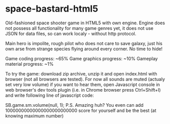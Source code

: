 space-bastard-html5
===================

Old-fashioned space shooter game in HTML5 with own engine.
Engine does not possess all functionality for many game genres yet,
it does not use JSON for data files, so can work localy - without http protocol.

Main hero is impolite, rough pilot who does not care to save galaxy, just his own
arse from strange species flying around every corner. No time to hide!

Game coding progress: ~65%
Game graphics progress: ~10%
Gameplay material progress: ~1%

To try the game: download zip archive, unzip it and open index.html with browser (not all browsers are tested).
For now all sounds are muted (actualy set very low volume) if you want to hear them, open Javascript console
in web browser's dev tools plugin (i.e. in Chrome browser press Ctrl+Shift+I) and write following line of javascript code:

SB.game.sm.volume(null, 1);
P.S. Amazing huh? You even can add 10000000000000000000000000 score for yourself and be the best (at knowing maximum number)

